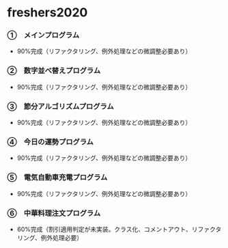 # freshers2020

### ①　メインプログラム
- 90%完成（リファクタリング、例外処理などの微調整必要あり）
### ②　数字並べ替えプログラム 
- 90%完成（リファクタリング、例外処理などの微調整必要あり）
### ③　節分アルゴリズムプログラム 
- 90%完成（リファクタリング、例外処理などの微調整必要あり）
### ④　今日の運勢プログラム
- 90%完成（リファクタリング、例外処理などの微調整必要あり）
### ⑤　電気自動車充電プログラム
- 90%完成（リファクタリング、例外処理などの微調整必要あり）
### ⑥　中華料理注文プログラム
- 60%完成（割引適用判定が未実装。クラス化、コメントアウト、リファクタリング、例外処理必要）